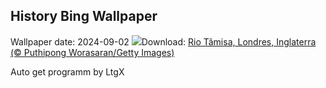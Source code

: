 ## History Bing Wallpaper
Wallpaper date: 2024-09-02
![](https://www.bing.com/th?id=OHR.ThamesLondon_PT-BR5304149458_UHD.jpg&w=1000)Download: [Rio Tâmisa, Londres, Inglaterra (© Puthipong Worasaran/Getty Images)](https://www.bing.com/th?id=OHR.ThamesLondon_PT-BR5304149458_UHD.jpg)

Auto get programm by LtgX
